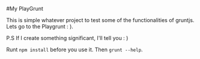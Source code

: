 #My PlayGrunt

This is simple whatever project to test some of the functionalities of gruntjs. Lets go to the Playgrunt : ).

P.S If I create something significant, I'll tell you : )

Runt `npm install` before you use it.
Then `grunt --help`.
